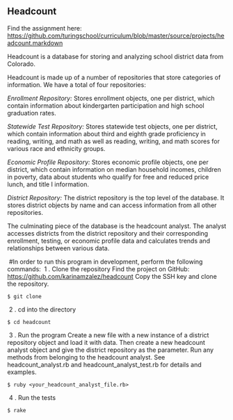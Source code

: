 ## Headcount

Find the assignment here: https://github.com/turingschool/curriculum/blob/master/source/projects/headcount.markdown

Headcount is a database for storing and analyzing school district data from Colorado.

Headcount is made up of a number of repositories that store categories of information. We have a total of four repositories:

*Enrollment Repository:*
Stores enrollment objects, one per district, which contain information about kindergarten participation and high school graduation rates.

*Statewide Test Repository:*
Stores statewide test objects, one per district, which contain information about third and eighth grade proficiency in reading, writing, and math as well as reading, writing, and math scores for various race and ethnicity groups.

*Economic Profile Repository:*
Stores economic profile objects, one per district, which contain information on median household incomes, children in poverty, data about students who qualify for free and reduced price lunch, and title I information.

*District Repository:*
The district repository is the top level of the database. It stores district objects by name and can access information from all other repositories.

The culminating piece of the database is the headcount analyst. The analyst accesses districts from the district repository and their corresponding enrollment, testing, or economic profile data and calculates trends and relationships between various data.

​
#In order to run this program in development, perform the following commands:
​
1 .  Clone the repository
Find the project on GitHub:
https://github.com/karinamzalez/headcount
Copy the SSH key and clone the repository.
​
```
$ git clone
```
​
2 . cd into the directory
```
$ cd headcount
```
​
3 . Run the program
Create a new file with a new instance of a district repository object and load it with data. Then create a new headcount analyst object and give the district repository as the parameter. Run any methods from belonging to the headcount analyst. See headcount_analyst.rb  and headcount_analyst_test.rb for details and examples. 
```
$ ruby <your_headcount_analyst_file.rb>
```
​
4 . Run the tests
```
$ rake
```
